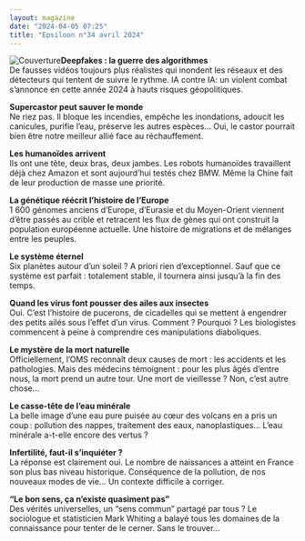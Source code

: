 ```yaml
---
layout: magazine
date: "2024-04-05 07:25"
title: "Epsiloon n°34 avril 2024"
---
```

![Couverture](/img/epsiloon-34.jpeg)**Deepfakes : la guerre des algorithmes**  
De fausses vidéos toujours plus réalistes qui inondent les réseaux et des détecteurs qui tentent de suivre le rythme. IA contre IA: un violent combat s’annonce en cette année 2024 à hauts risques géopolitiques.

**Supercastor peut sauver le monde**  
Ne riez pas. Il bloque les incendies, empêche les inondations, adoucit les canicules, purifie l’eau, préserve les autres espèces… Oui, le castor pourrait bien être notre meilleur allié face au réchauffement.

**Les humanoïdes arrivent**  
Ils ont une tête, deux bras, deux jambes. Les robots humanoïdes travaillent déjà chez Amazon et sont aujourd’hui testés chez BMW. Même la Chine fait de leur production de masse une priorité.

**La génétique réécrit l’histoire de l’Europe**  
1 600 génomes anciens d’Europe, d’Eurasie et du Moyen-Orient viennent d’être passés au crible et retracent les flux de gènes qui ont construit la population européenne actuelle. Une histoire de migrations et de mélanges entre les peuples.

**Le système éternel**  
Six planètes autour d’un soleil&nbsp;? A priori rien d’exceptionnel. Sauf que ce système est parfait&nbsp;: totalement stable, il tournera ainsi jusqu’à la fin des temps.

**Quand les virus font pousser des ailes aux insectes**  
Oui. C’est l’histoire de pucerons, de cicadelles qui se mettent à engendrer des petits ailés sous l’effet d’un virus. Comment&nbsp;? Pourquoi&nbsp;? Les biologistes commencent à peine à comprendre ces manipulations diaboliques.

**Le mystère de la mort naturelle**  
Officiellement, l’OMS reconnaît deux causes de mort&nbsp;: les accidents et les pathologies. Mais des médecins témoignent&nbsp;: pour les plus âgés d’entre nous, la mort prend un autre tour. Une mort de vieillesse&nbsp;? Non, c’est autre chose…

**Le casse-tête de l’eau minérale**  
La belle image d’une eau pure puisée au cœur des volcans en a pris un coup : pollution des nappes, traitement des eaux, nanoplastiques… L’eau minérale a-t-elle encore des vertus&nbsp;?

**Infertilité, faut-il s’inquiéter ?**  
La réponse est clairement oui. Le nombre de naissances a atteint en France son plus bas niveau historique. Conséquence de la pollution, de nos nouveaux modes de vie… Un contexte difficile à corriger.

**“Le bon sens, ça n’existe quasiment pas”**  
Des vérités universelles, un “sens commun” partagé par tous ? Le sociologue et statisticien Mark Whiting a balayé tous les domaines de la connaissance pour tenter de le cerner. Sans le trouver…